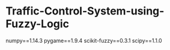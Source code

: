 # Traffic-Control-System-using-Fuzzy-Logic
numpy==1.14.3
pygame==1.9.4
scikit-fuzzy==0.3.1
scipy==1.1.0
